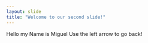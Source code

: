 ```yaml
---
layout: slide
title: "Welcome to our second slide!"
---
```

Hello my Name is Miguel
Use the left arrow to go back!
